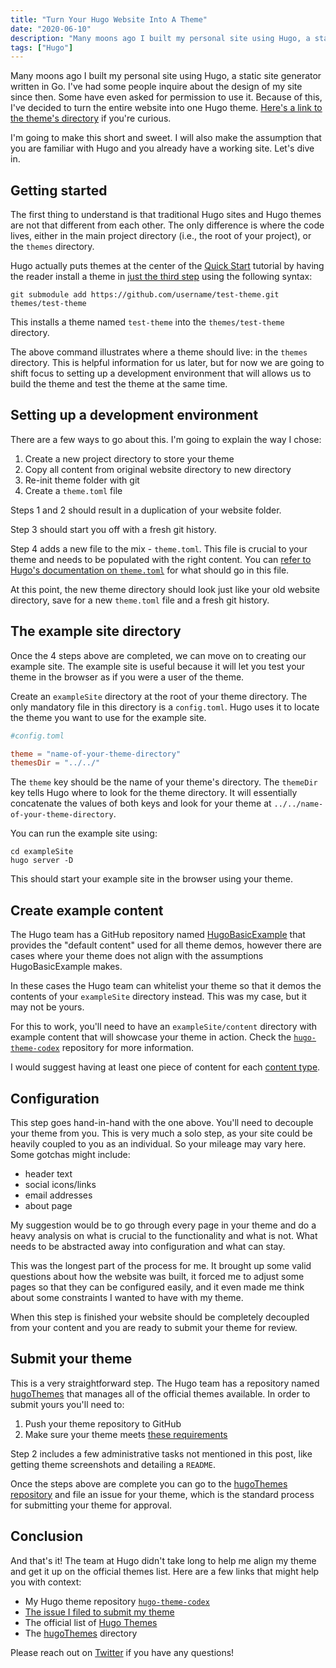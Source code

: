```yaml
---
title: "Turn Your Hugo Website Into A Theme"
date: "2020-06-10"
description: "Many moons ago I built my personal site using Hugo, a static site generator written in Go. I've had many people inquire about the design of my site since then. Some have even asked for permission to use it. Because of this, I've decided to turn the entire website into one Hugo theme that can be used easily. Here's how I did it."
tags: ["Hugo"]
---
```

 
Many moons ago I built my personal site using Hugo, a static site generator written in Go. I've had some people inquire about the design of my site since then. Some have even asked for permission to use it. Because of this, I've decided to turn the entire website into one Hugo theme. [Here's a link to the theme's directory](https://github.com/jakewies/hugo-theme-codex) if you're curious.

I'm going to make this short and sweet. I will also make the assumption that you are familiar with Hugo and you already have a working site. Let's dive in.

## Getting started

The first thing to understand is that traditional Hugo sites and Hugo themes are not that different from each other. The only difference is where the code lives, either in the main project directory (i.e., the root of your project), or the `themes` directory. 

Hugo actually puts themes at the center of the [Quick Start](https://gohugo.io/getting-started/quick-start) tutorial by having the reader install a theme in [just the third step](https://gohugo.io/getting-started/quick-start/#step-3-add-a-theme) using the following syntax:

```
git submodule add https://github.com/username/test-theme.git themes/test-theme
```

<warning>This installs a theme named `test-theme` into the `themes/test-theme` directory.</warning>

The above command illustrates where a theme should live: in the `themes` directory. This is helpful information for us later, but for now we are going to shift focus to setting up a development environment that will allows us to build the theme and test the theme at the same time.

## Setting up a development environment

There are a few ways to go about this. I'm going to explain the way I chose:

1. Create a new project directory to store your theme
2. Copy all content from original website directory to new directory
3. Re-init theme folder with git
4. Create a `theme.toml` file


Steps 1 and 2 should result in a duplication of your website folder. 

Step 3 should start you off with a fresh git history.

Step 4 adds a new file to the mix - `theme.toml`. This file is crucial to your theme and needs to be populated with the right content. You can [refer to Hugo's documentation on `theme.toml`](https://github.com/gohugoio/hugoThemes#themetoml) for what should go in this file.

At this point, the new theme directory should look just like your old website directory, save for a new `theme.toml` file and a fresh git history.

## The example site directory

Once the 4 steps above are completed, we can move on to creating our example site. The example site is useful because it will let you test your theme in the browser as if you were a user of the theme. 

Create an `exampleSite` directory at the root of your theme directory. The only mandatory file in this directory is a `config.toml`. Hugo uses it to locate the theme you want to use for the example site.

```toml
#config.toml

theme = "name-of-your-theme-directory"
themesDir = "../../"
```

The `theme` key should be the name of your theme's directory. The `themeDir` key tells Hugo where to look for the theme directory. It will essentially concatenate the values of both keys and look for your theme at `../../name-of-your-theme-directory`. 

You can run the example site using:

```
cd exampleSite
hugo server -D
```

This should start your example site in the browser using your theme.

## Create example content

The Hugo team has a GitHub repository named [HugoBasicExample](https://github.com/gohugoio/HugoBasicExample) that provides the "default content" used for all theme demos, however there are cases where your theme does not align with the assumptions HugoBasicExample makes. 

In these cases the Hugo team can whitelist your theme so that it demos the contents of your `exampleSite` directory instead. This was my case, but it may not be yours. 

For this to work, you'll need to have an `exampleSite/content` directory with example content that will showcase your theme in action. Check the [`hugo-theme-codex`](https://github.com/jakewies/hugo-theme-codex/tree/master/exampleSite) repository for more information.

I would suggest having at least one piece of content for each [content type](https://gohugo.io/content-management/types/#readout).

## Configuration 

This step goes hand-in-hand with the one above. You'll need to decouple your theme from you. This is very much a solo step, as your site could be heavily coupled to you as an individual. So your mileage may vary here.  Some gotchas might include:

- header text
- social icons/links
- email addresses
- about page

My suggestion would be to go through every page in your theme and do a heavy analysis on what is crucial to the functionality and what is not. What needs to be abstracted away into configuration and what can stay. 

This was the longest part of the process for me. It brought up some valid questions about how the website was built, it forced me to adjust some pages so that they can be configured easily, and it even made me think about some constraints I wanted to have with my theme.

When this step is finished your website should be completely decoupled from your content and you are ready to submit your theme for review.

## Submit your theme

This is a very straightforward step. The Hugo team has a repository named [hugoThemes](https://github.com/gohugoio/hugoThemes) that manages all of the official themes available. In order to submit yours you'll need to:

1. Push your theme repository to GitHub
2. Make sure your theme meets [these requirements](https://github.com/gohugoio/hugoThemes#adding-a-theme-to-the-list)

<warning>Step 2 includes a few administrative tasks not mentioned in this post, like getting theme screenshots and detailing a `README`.</warning>

Once the steps above are complete you can go to the [hugoThemes repository](https://github.com/gohugoio/hugoThemes) and file an issue for your theme, which is the standard process for submitting your theme for approval. 

## Conclusion 

And that's it! The team at Hugo didn't take long to help me align my theme and get it up on the official themes list. Here are a few links that might help you with context:

- My Hugo theme repository [`hugo-theme-codex`](https://github.com/jakewies/hugo-theme-codex)
- [The issue I filed to submit my theme](https://github.com/gohugoio/hugoThemes/issues/863)
- The official list of [Hugo Themes](https://themes.gohugo.io)
- The [hugoThemes](https://github.com/gohugoio/hugoThemes) directory

Please reach out on [Twitter](https://twitter.com/jakewies) if you have any questions!

